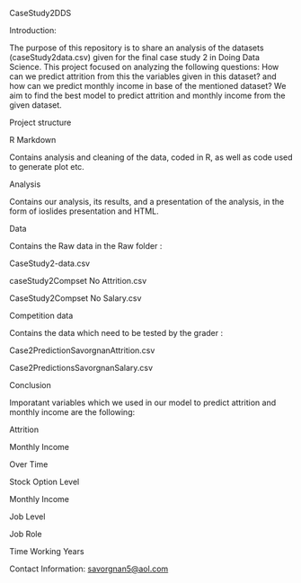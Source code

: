  CaseStudy2DDS
 
 
Introduction:


The purpose of this repository is to share an analysis of the datasets (caseStudy2data.csv) given for the final case study 2 in Doing Data Science. This  project focused on analyzing the following questions: How can we predict attrition from this the variables given in this dataset? and how can we predict monthly income in base of the mentioned dataset? 
We aim to find the best model to predict attrition and monthly income from the given dataset.


Project structure

R Markdown

Contains analysis and cleaning of the data, coded in R, as well as code used to generate plot etc.


Analysis

Contains our analysis, its results, and a presentation of the analysis, in the form of ioslides presentation and HTML.


Data

Contains the Raw data in the Raw folder :

   CaseStudy2-data.csv
  
   caseStudy2Compset No Attrition.csv
  
   CaseStudy2Compset No Salary.csv 
  
  
Competition data 

Contains the data which need to be tested by the grader :

  Case2PredictionSavorgnanAttrition.csv
  
  Case2PredictionsSavorgnanSalary.csv
  
  
Conclusion

Imporatant variables which we used in our model to predict attrition and monthly income are the following:


Attrition 

   Monthly Income
  
   Over Time
  
   Stock Option Level
  
  
Monthly Income 

   Job Level
  
   Job Role
  
   Time Working Years 
  
  
Contact Information:
 savorgnan5@aol.com
